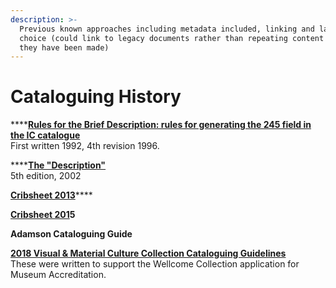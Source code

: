 ```yaml
---
description: >-
  Previous known approaches including metadata included, linking and language
  choice (could link to legacy documents rather than repeating content where
  they have been made)
---
```


# Cataloguing History

\*\*\*\*[**Rules for the Brief Description: rules for generating the 245 field in the IC catalogue**](https://wellcomecloud.sharepoint.com/:w:/r/sites/wc2/cr/ci/Cataloging/Visual%20%26%20material%20culture/Visual%20%26%20material%20culture%20cataloguing%20guidelines%20%28version%20history%29/Pre2018%20Visual%20%26%20Material%20Cataloguing/Rules245%20April%201996.doc?d=w91baad49267744c9ae540f8d0e888794&csf=1&web=1&e=gOJhBr)  
First written 1992, 4th revision 1996.

\*\*\*\*[**The "Description"**](https://wellcomecloud.sharepoint.com/:w:/r/sites/wc2/cr/ci/Cataloging/Visual%20%26%20material%20culture/Visual%20%26%20material%20culture%20cataloguing%20guidelines%20%28version%20history%29/Pre2018%20Visual%20%26%20Material%20Cataloguing/Wellcome%20Library%20Iconographic%20Collections.docx?d=wc085bba070914f07950522da8b202ff3&csf=1&web=1&e=al9KmS)  
5th edition, 2002

[**Cribsheet 2013**](https://wellcomecloud.sharepoint.com/:w:/r/sites/wc2/cr/ci/Cataloging/Visual%20%26%20material%20culture/Visual%20%26%20material%20culture%20cataloguing%20guidelines%20%28version%20history%29/Pre2018%20Visual%20%26%20Material%20Cataloguing/crib2013.doc?d=w9a8c72c85f0046c29e17ee379e4ff405&csf=1&web=1&e=1PoZyM)\*\*\*\*

[**Cribsheet 201**](https://wellcomecloud.sharepoint.com/:w:/r/sites/wc2/cr/ci/Cataloging/Visual%20%26%20material%20culture/Visual%20%26%20material%20culture%20cataloguing%20guidelines%20%28version%20history%29/Pre2018%20Visual%20%26%20Material%20Cataloguing/crib2015.doc?d=wbafeddcb459c4fec9c91fac5113d4b7a&csf=1&web=1&e=HciiWl#)**5**

**Adamson Cataloguing Guide**

[**2018 Visual & Material Culture Collection Cataloguing Guidelines**](https://wellcomecloud.sharepoint.com/:w:/r/sites/wc2/cr/ci/Cataloging/Visual%20%26%20material%20culture/Visual%20%26%20material%20culture%20cataloguing%20guidelines%20%28version%20history%29/VisualMaterialCataloguing_v1.0.docx?d=w390cede3bea649aa9b7214f5a3bbd18f&csf=1&web=1&e=RWli6S)  
These were written to support the Wellcome Collection application for Museum Accreditation.

